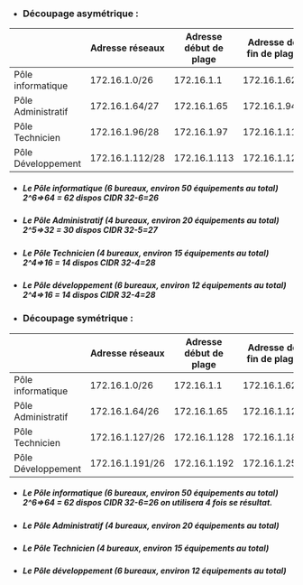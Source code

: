 

* ### **Découpage asymétrique :**

|       | Adresse réseaux | Adresse début de plage | Adresse de fin de plage	| Adresse de broadcast |
| ------    | ------    | ------    | ------    | ------    |
|Pôle informatique  |  172.16.1.0/26 	|172.16.1.1     |172.16.1.62    |172.16.1.63 |
|Pôle Administratif |172.16.1.64/27     |172.16.1.65    |172.16.1.94    |172.16.1.95|
|Pôle Technicien    |172.16.1.96/28	    |172.16.1.97    |172.16.1.110   |172.16.1.111|
|Pôle Développement |172.16.1.112/28    |  172.16.1.113 |172.16.1.126   |172.16.1.127|

* ##### Le Pôle informatique (6 bureaux, environ 50 équipements au total) 	2^6=>**64** = 62 dispos CIDR 32-6=26
* ##### Le Pôle Administratif (4 bureaux, environ 20 équipements au total) 	2^5=>**32** = 30 dispos CIDR 32-5=27
* ##### Le Pôle Technicien (4 bureaux, environ 15 équipements au total) 	2^4=>**16** = 14 dispos CIDR 32-4=28
* ##### Le Pôle développement (6 bureaux, environ 12 équipements au total) 	2^4=>**16** = 14 dispos CIDR 32-4=28

* ### **Découpage symétrique :**

|       | Adresse réseaux | Adresse début de plage | Adresse de fin de plage	| Adresse de broadcast |
| ------    | ------    | ------    | ------    | ------    |
|Pôle informatique  |  172.16.1.0/26	|172.16.1.1    |172.16.1.62    |172.16.1.63 |
|Pôle Administratif |172.16.1.64/26     |172.16.1.65    |172.16.1.125    |172.16.1.126|
|Pôle Technicien    |172.16.1.127/26	|172.16.1.128    |172.16.1.189   |172.16.1.190|
|Pôle Développement |172.16.1.191/26    |  172.16.1.192 |172.16.1.253   |172.16.1.254|

* ##### Le Pôle informatique (6 bureaux, environ 50 équipements au total) 	2^6=>**64** = 62 dispos CIDR 32-6=26 on utilisera 4 fois se résultat.
* ##### Le Pôle Administratif (4 bureaux, environ 20 équipements au total) 	
* ##### Le Pôle Technicien (4 bureaux, environ 15 équipements au total) 	
* ##### Le Pôle développement (6 bureaux, environ 12 équipements au total) 




